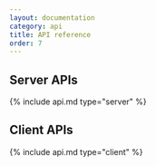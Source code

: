```yaml
---
layout: documentation
category: api
title: API reference
order: 7
---
```


## Server APIs

{% include api.md type="server" %}

## Client APIs

{% include api.md type="client" %}

